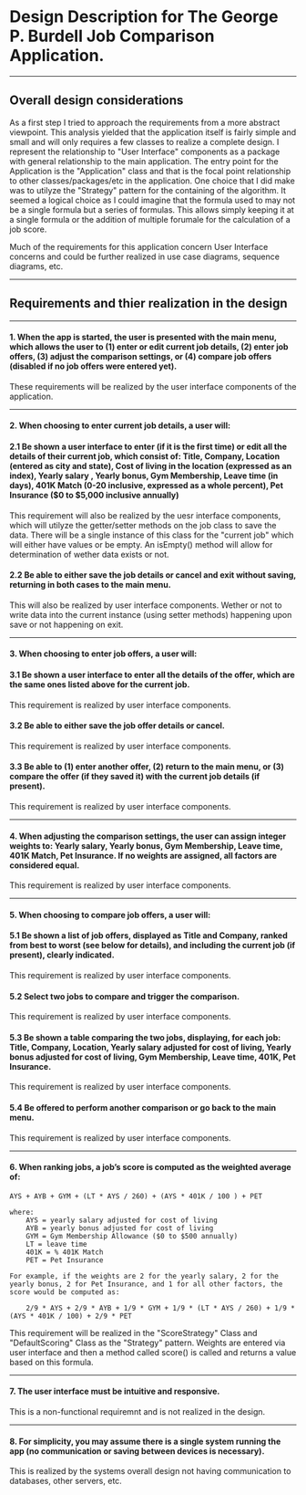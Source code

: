 # Design Description for The George P. Burdell Job Comparison Application.

------------

## Overall design considerations

As a first step I tried to approach the requirements from a more abstract viewpoint. This analysis yielded that the application itself is fairly simple and small and will only requires a few classes to realize a complete design. I represent the relationship to "User Interface" components as a package with general relationship to the main application.  The entry point for the Application is the "Application" class and that is the focal point relationship to other classes/packages/etc in the application.  One choice that I did make was to utilyze the "Strategy" pattern for the containing of the algorithm. It seemed a logical choice as I could imagine that the formula used to may not be a single formula but a series of formulas. This allows simply keeping it at a single formula or the addition of multiple forumale for the calculation of a job score.

Much of the requirements for this application concern User Interface concerns and could be further realized in use case diagrams, sequence diagrams, etc.

------------

## Requirements and thier realization in the design

------------

#### 1. When the app is started, the user is presented with the main menu, which allows the user to (1) enter or edit current job details, (2) enter job offers, (3) adjust the comparison settings, or (4) compare job offers (disabled if no job offers were entered yet).  

These requirements will be realized by the user interface components of the application.

------------

#### 2. When choosing to enter current job details, a user will:

#### 2.1 Be shown a user interface to enter (if it is the first time) or edit all the details of their current job, which consist of: Title, Company, Location (entered as city and state), Cost of living in the location (expressed as an index), Yearly salary , Yearly bonus, Gym Membership, Leave time (in days), 401K Match (0-20 inclusive, expressed as a whole percent), Pet Insurance ($0 to $5,000 inclusive annually)

This requirement will also be realized by the uesr interface components, which will utilyze the getter/setter methods on the job class to save the data. There will be a single instance of this class for the "current job" which will either have values or be empty. An isEmpty() method will allow for determination of wether data exists or not.

#### 2.2 Be able to either save the job details or cancel and exit without saving, returning in both cases to the main menu.

This will also be realized by user interface components. Wether or not to write data into the current instance (using setter methods) happening upon save or not happening on exit.

------------

#### 3. When choosing to enter job offers, a user will:

#### 3.1 Be shown a user interface to enter all the details of the offer, which are the same ones listed above for the current job.

This requirement is realized by user interface components. 

#### 3.2 Be able to either save the job offer details or cancel.

This requirement is realized by user interface components. 

#### 3.3 Be able to (1) enter another offer, (2) return to the main menu, or (3) compare the offer (if they saved it) with the current job details (if present).

This requirement is realized by user interface components. 

------------

#### 4. When adjusting the comparison settings, the user can assign integer weights to: Yearly salary, Yearly bonus, Gym Membership, Leave time, 401K Match, Pet Insurance. If no weights are assigned, all factors are considered equal.

This requirement is realized by user interface components. 

------------

#### 5. When choosing to compare job offers, a user will:

#### 5.1 Be shown a list of job offers, displayed as Title and Company, ranked from best to worst (see below for details), and including the current job (if present), clearly indicated.

This requirement is realized by user interface components. 

#### 5.2 Select two jobs to compare and trigger the comparison.

This requirement is realized by user interface components. 

#### 5.3 Be shown a table comparing the two jobs, displaying, for each job: Title, Company, Location, Yearly salary adjusted for cost of living, Yearly bonus adjusted for cost of living, Gym Membership, Leave time, 401K, Pet Insurance.

This requirement is realized by user interface components. 

#### 5.4 Be offered to perform another comparison or go back to the main menu.

This requirement is realized by user interface components. 

------------

#### 6. When ranking jobs, a job’s score is computed as the weighted average of:

    AYS + AYB + GYM + (LT * AYS / 260) + (AYS * 401K / 100 ) + PET
    
    where:
    	AYS = yearly salary adjusted for cost of living
    	AYB = yearly bonus adjusted for cost of living
    	GYM = Gym Membership Allowance ($0 to $500 annually)
    	LT = leave time
    	401K = % 401K Match 
    	PET = Pet Insurance 
    
    For example, if the weights are 2 for the yearly salary, 2 for the yearly bonus, 2 for Pet Insurance, and 1 for all other factors, the score would be computed as:
    
    	2/9 * AYS + 2/9 * AYB + 1/9 * GYM + 1/9 * (LT * AYS / 260) + 1/9 * (AYS * 401K / 100) + 2/9 * PET

This requirement will be realized in the "ScoreStrategy" Class and "DefaultScoring" Class as the "Strategy" pattern. Weights are entered via user interface and then a method called score() is called and returns a value based on this formula.

------------

#### 7. The user interface must be intuitive and responsive.

This is a non-functional requiremnt and is not realized in the design.

------------

#### 8. For simplicity, you may assume there is a single system running the app (no communication or saving between devices is necessary).

This is realized by the systems overall design not having communication to databases, other servers, etc.